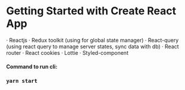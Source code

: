 # Getting Started with Create React App

· Reactjs
· Redux toolkit (using for global state manager)
· React-query (using react query to manage server states, sync data with db)
· React router
· React cookies
· Lottie
· Styled-component

#### Command to run cli:

### `yarn start`